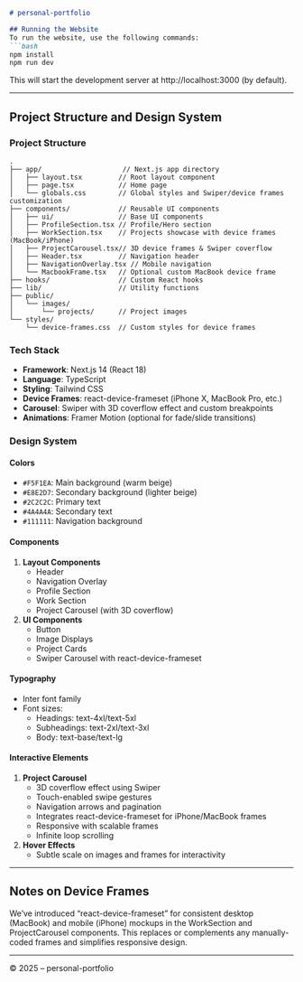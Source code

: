```markdown:README.md
# personal-portfolio

## Running the Website
To run the website, use the following commands:
```bash
npm install
npm run dev
```

This will start the development server at http://localhost:3000 (by default).

---

## Project Structure and Design System

### Project Structure
```
.
├── app/                    // Next.js app directory
│   ├── layout.tsx         // Root layout component
│   ├── page.tsx           // Home page
│   └── globals.css        // Global styles and Swiper/device frames customization
├── components/            // Reusable UI components
│   ├── ui/                // Base UI components
│   ├── ProfileSection.tsx // Profile/Hero section
│   ├── WorkSection.tsx    // Projects showcase with device frames (MacBook/iPhone)
│   ├── ProjectCarousel.tsx// 3D device frames & Swiper coverflow
│   ├── Header.tsx         // Navigation header
│   ├── NavigationOverlay.tsx // Mobile navigation
│   └── MacbookFrame.tsx   // Optional custom MacBook device frame
├── hooks/                 // Custom React hooks
├── lib/                   // Utility functions
├── public/
│   └── images/
│       └── projects/      // Project images
└── styles/
    └── device-frames.css  // Custom styles for device frames
```

### Tech Stack
- **Framework**: Next.js 14 (React 18)
- **Language**: TypeScript
- **Styling**: Tailwind CSS  
- **Device Frames**: react-device-frameset (iPhone X, MacBook Pro, etc.)
- **Carousel**: Swiper with 3D coverflow effect and custom breakpoints
- **Animations**: Framer Motion (optional for fade/slide transitions)

### Design System

#### Colors
- `#F5F1EA`: Main background (warm beige)  
- `#E8E2D7`: Secondary background (lighter beige)  
- `#2C2C2C`: Primary text  
- `#4A4A4A`: Secondary text  
- `#111111`: Navigation background  

#### Components
1. **Layout Components**  
   - Header  
   - Navigation Overlay  
   - Profile Section  
   - Work Section  
   - Project Carousel (with 3D coverflow)  
2. **UI Components**  
   - Button  
   - Image Displays  
   - Project Cards  
   - Swiper Carousel with react-device-frameset

#### Typography
- Inter font family
- Font sizes:
  - Headings: text-4xl/text-5xl
  - Subheadings: text-2xl/text-3xl
  - Body: text-base/text-lg

#### Interactive Elements
1. **Project Carousel**  
   - 3D coverflow effect using Swiper  
   - Touch-enabled swipe gestures  
   - Navigation arrows and pagination  
   - Integrates react-device-frameset for iPhone/MacBook frames  
   - Responsive with scalable frames  
   - Infinite loop scrolling  
2. **Hover Effects**  
   - Subtle scale on images and frames for interactivity  

---

## Notes on Device Frames
We’ve introduced “react-device-frameset” for consistent desktop (MacBook) and mobile (iPhone) mockups in the WorkSection and ProjectCarousel components. This replaces or complements any manually-coded frames and simplifies responsive design.

---

© 2025 – personal-portfolio
```
